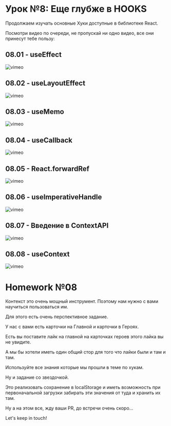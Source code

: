 # Урок №8: Еще глубже в HOOKS

Продолжаем изучать основные Хуки доступные в библиотеке React.

Посмотри видео по очереди, не пропускай ни одно видео, все они принесут тебе пользу:

## 08.01 - useEffect

![vimeo](https://vimeo.com/713297446)

## 08.02 - useLayoutEffect

![vimeo](https://vimeo.com/713297553)

## 08.03 - useMemo

![vimeo](https://vimeo.com/713622826)

## 08.04 - useCallback

![vimeo](https://vimeo.com/713640395)

## 08.05 - React.forwardRef

![vimeo](https://vimeo.com/714139684)

## 08.06 - useImperativeHandle

![vimeo](https://vimeo.com/714139979)

## 08.07 - Введение в ContextAPI

![vimeo](https://vimeo.com/714406281)

## 08.08 - useContext

![vimeo](https://vimeo.com/714407307)

# Homework №08

Контекст это очень мощный инструмент.
Поэтому нам нужно с вами научиться пользоваться им.

Для этого есть очень перспективное задание.

У нас с вами есть карточки на Главной и карточки в Героях.

Есть вы поставите лайк на главной на карточках героев этого лайка вы не увидите.

А мы бы хотели иметь один общий стор для того что лайки были и там и там.

Используйте все знания которые мы прошли в теме по хукам.

Ну и задание со звездочкой.

Это реализовать сохранение в localStorage и иметь возможность при первоначальной загрузки забирать эти значения от туда и хранить их там.

Ну а на этом все, жду ваши PR, до встречи очень скоро...

Let's keep in touch!

